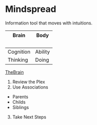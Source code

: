 
# Mindspread

Information tool that moves with intuitions.

Brain <h3>| Body <h3>
----------|-----------
Cognition | Ability
Thinking  | Doing

[TheBrain](http://thebrain.com)

1. Review the Plex
2. Use Associations
 * Parents
 * Childs
 * Siblings 
3. Take Next Steps 
